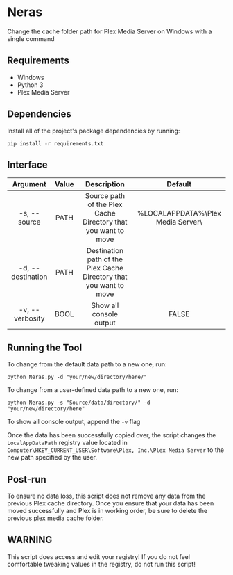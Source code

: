# Neras
Change the cache folder path for Plex Media Server on Windows with a single command

## Requirements
- Windows
- Python 3
- Plex Media Server

## Dependencies
Install all of the project's package dependencies by running:
    
    pip install -r requirements.txt

## Interface
|      Argument     | Value |                             Description                            |              Default              |
|:-----------------:|:-----:|:------------------------------------------------------------------:|:---------------------------------:|
| -s, --source      |  PATH |    Source path of the Plex Cache Directory that you want to move   | %LOCALAPPDATA%\Plex Media Server\ |
| -d, --destination |  PATH | Destination path of the Plex Cache Directory that you want to move |                                   |
| -v, --verbosity   |  BOOL |                       Show all console output                      |               FALSE               |

## Running the Tool
To change from the default data path to a new one, run:
    
    python Neras.py -d "your/new/directory/here/"

To change from a user-defined data path to a new one, run:

    python Neras.py -s "Source/data/directory/" -d "your/new/directory/here"

To show all console output, append the `-v` flag

Once the data has been successfully copied over, the script changes the `LocalAppDataPath` registry value located in `Computer\HKEY_CURRENT_USER\Software\Plex, Inc.\Plex Media Server` to the new path specified by the user.

## Post-run
To ensure no data loss, this script does not remove any data from the previous Plex cache directory. Once you ensure that your data has been moved successfully and Plex is in working order, be sure to delete the previous plex media cache folder.

## WARNING
This script does access and edit your registry! If you do not feel comfortable tweaking values in the registry, do not run this script!